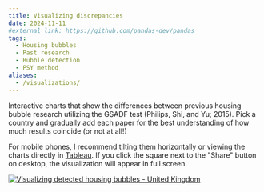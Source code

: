 ```yaml
---
title: Visualizing discrepancies
date: 2024-11-11
#external_link: https://github.com/pandas-dev/pandas
tags:
  - Housing bubbles
  - Past research
  - Bubble detection
  - PSY method
aliases:
  - /visualizations/
---
```


Interactive charts that show the differences between previous housing bubble research utilizing the GSADF test (Philips, Shi, and Yu; 2015). Pick a country and gradually add each paper for the best understanding of how much results coincide (or not at all!)

For mobile phones, I recommend tilting them horizontally or viewing the charts directly in [Tableau](https://public.tableau.com/shared/6CFY7MWQT?:display_count=n&:origin=viz_share_link).  If you click the square next to the "Share" button on desktop, the visualization will appear in full screen.

<div class="tableauPlaceholder" id="viz1735517132628" style="width: 100%; height: auto; max-width: 1200px; min-width: 600px; margin: 0 auto;">
    <noscript>
        <a href="https://public.tableau.com/shared/6CFY7MWQT?:display_count=n&:origin=viz_share_link">
            <img alt="Visualizing detected housing bubbles - United Kingdom" 
                 src="https://public.tableau.com/static/images/HS/HSQ356B5K/1_rss.png" style="border: none;" />
        </a>
    </noscript>
    <object class="tableauViz" style="display: none;">
        <param name="host_url" value="https%3A%2F%2Fpublic.tableau.com%2F" />
        <param name="embed_code_version" value="3" />
        <param name="path" value="shared/HSQ356B5K" />
        <param name="toolbar" value="yes" />
        <param name="static_image" value="https://public.tableau.com/static/images/HS/HSQ356B5K/1.png" />
        <param name="animate_transition" value="yes" />
        <param name="display_static_image" value="yes" />
        <param name="display_spinner" value="yes" />
        <param name="display_overlay" value="yes" />
        <param name="display_count" value="yes" />
        <param name="language" value="en-US" />
    </object>
</div>
<script type="text/javascript">
    var divElement = document.getElementById('viz1735517132628');
    var vizElement = divElement.getElementsByTagName('object')[0];
    if (window.innerWidth <= 600) {
        // Mobile optimization
        vizElement.style.width = '100%';
        vizElement.style.height = '500px';
    } else {
        // Desktop optimization
        vizElement.style.width = '100%';
        vizElement.style.height = (divElement.offsetWidth * 0.6) + 'px'; // Better scaling
    }
    var scriptElement = document.createElement('script');
    scriptElement.src = 'https://public.tableau.com/javascripts/api/viz_v1.js';
    vizElement.parentNode.insertBefore(scriptElement, vizElement);
</script>

